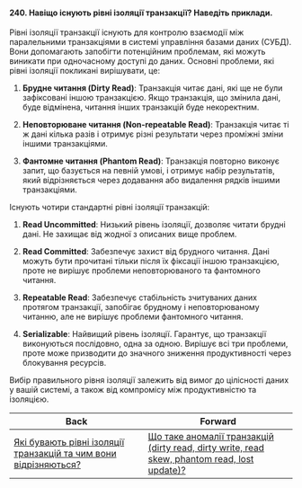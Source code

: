 #### 240. Навіщо існують рівні ізоляції транзакції? Наведіть приклади.

Рівні ізоляції транзакції існують для контролю взаємодії між паралельними транзакціями в системі управління базами даних (СУБД). Вони допомагають запобігти потенційним проблемам, які можуть виникати при одночасному доступі до даних. Основні проблеми, які рівні ізоляції покликані вирішувати, це:

1. **Брудне читання (Dirty Read)**: Транзакція читає дані, які ще не були зафіксовані іншою транзакцією. Якщо транзакція, що змінила дані, буде відмінена, читання інших транзакцій буде некоректним.

2. **Неповторюване читання (Non-repeatable Read)**: Транзакція читає ті ж дані кілька разів і отримує різні результати через проміжні зміни іншими транзакціями.

3. **Фантомне читання (Phantom Read)**: Транзакція повторно виконує запит, що базується на певній умові, і отримує набір результатів, який відрізняється через додавання або видалення рядків іншими транзакціями.

Існують чотири стандартні рівні ізоляції транзакцій:

1. **Read Uncommitted**: Низький рівень ізоляції, дозволяє читати брудні дані. Не захищає від жодної з описаних вище проблем.

2. **Read Committed**: Забезпечує захист від брудного читання. Дані можуть бути прочитані тільки після їх фіксації іншою транзакцією, проте не вирішує проблеми неповторюваного та фантомного читання.

3. **Repeatable Read**: Забезпечує стабільність зчитуваних даних протягом транзакції, запобігає брудному і неповторюваному читанню, але не вирішує проблеми фантомного читання.

4. **Serializable**: Найвищий рівень ізоляції. Гарантує, що транзакції виконуються послідовно, одна за одною. Вирішує всі три проблеми, проте може призводити до значного зниження продуктивності через блокування ресурсів.

Вибір правильного рівня ізоляції залежить від вимог до цілісності даних у вашій системі, а також від компромісу між продуктивністю та ізоляцією.

| Back | Forward |
|---|---|
| [Які бувають рівні ізоляції транзакцій та чим вони відрізняються?](/ua/senior/database/what-are-the-levels-of-transaction-isolation-and-how-do-they-differ.md)  | [Що таке аномалії транзакцій (dirty read, dirty write, read skew, phantom read, lost update)?](/ua/senior/database/what-are-transaction-anomalies-dirty-read-dirty-write-read-skew-phantom-read-lost-update.md) |